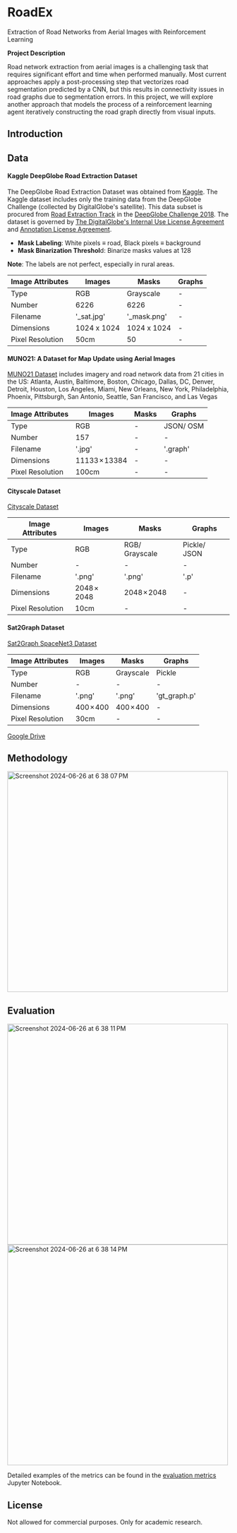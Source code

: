 # RoadEx
Extraction of Road Networks from Aerial Images with Reinforcement Learning

**Project Description**


Road network extraction from aerial images is a challenging task that requires significant effort and time when performed manually. Most current approaches apply a post-processing step that vectorizes road segmentation predicted by a CNN, but this results in connectivity issues in road graphs due to segmentation errors. In this project, we will explore another approach that models the process of a reinforcement learning agent iteratively constructing the road graph directly from visual inputs.


## Introduction


## Data


#### Kaggle DeepGlobe Road Extraction Dataset

The DeepGlobe Road Extraction Dataset was obtained from [Kaggle](https://www.kaggle.com/datasets/balraj98/deepglobe-road-extraction-dataset). The Kaggle dataset includes only the training data from the DeepGlobe Challenge (collected by DigitalGlobe's satellite). This data subset is procured from [Road Extraction Track](https://competitions.codalab.org/competitions/18467) in the [DeepGlobe Challenge 2018](http://deepglobe.org/challenge.html). The dataset is governed by [The DigitalGlobe's Internal Use License Agreement](http://deepglobe.org/docs/CVPR_InternalUseLicenseAgreement_07-11-18.pdf) and [Annotation License Agreement](http://deepglobe.org/docs/Annotation%20License%20Agreement.pdf).


* **Mask Labeling**: White pixels ≡ road, Black pixels ≡ background
* **Mask Binarization Threshol**d: Binarize masks values at 128

**Note**: The labels are not perfect, especially in rural areas.

| Image Attributes   | Images                      | Masks                 | Graphs                |
|-------------------|------------------------------|-----------------------|-----------------------|
| Type              | RGB                          | Grayscale             | -                     |
| Number            | 6226                         | 6226                  | -                     |
| Filename          | '_sat.jpg'                   | '_mask.png'           | -                     |
| Dimensions        | 1024 x 1024                  | 1024 x 1024           | -                     |
| Pixel Resolution  | 50cm                         | 50                    | -                     |


#### MUNO21: A Dataset for Map Update using Aerial Images
[MUNO21 Dataset](https://favyen.com/muno21/) includes imagery and road network data from 21 cities in the US: Atlanta, Austin, Baltimore, Boston, Chicago, Dallas, DC, Denver, Detroit, Houston, Los Angeles, Miami, New Orleans, New York, Philadelphia, Phoenix, Pittsburgh, San Antonio, Seattle, San Francisco, and Las Vegas

| Image Attributes   | Images                      | Masks                 | Graphs                |
|-------------------|------------------------------|-----------------------|-----------------------|
| Type              | RGB                          | -                     | JSON/ OSM             |
| Number            | 157                          | -                     | -                     |
| Filename          | '.jpg'                       | -                     | '.graph'              |
| Dimensions        | 11133 × 13384                | -                     | -                     |
| Pixel Resolution  | 100cm                        | -                     | -                     |

#### Cityscale Dataset
[Cityscale Dataset](https://drive.google.com/drive/folders/1uABt127ehNBQyfCnv6OND841ZrUlhmNB)

| Image Attributes   | Images                      | Masks                 | Graphs                |
|-------------------|------------------------------|-----------------------|-----------------------|
| Type              | RGB                          | RGB/ Grayscale        | Pickle/ JSON          |
| Number            | -                            | -                     | -                     |
| Filename          | '.png'                       | '.png'                | '.p'                  |
| Dimensions        | 2048 × 2048                  | 2048 × 2048           | -                     |
| Pixel Resolution  | 10cm                         | -                     | -                     |

#### Sat2Graph Dataset
[Sat2Graph SpaceNet3 Dataset](https://drive.google.com/drive/folders/1uABt127ehNBQyfCnv6OND841ZrUlhmNB)

| Image Attributes   | Images                      | Masks                 | Graphs                |
|-------------------|------------------------------|-----------------------|-----------------------|
| Type              | RGB                          | Grayscale             | Pickle                |
| Number            | -                            | -                     | -                     |
| Filename          | '.png'                       | '.png'                | 'gt_graph.p'          |
| Dimensions        | 400 × 400                    | 400 × 400             | -                     |
| Pixel Resolution  | 30cm                         | -                     | -                     |

[Google Drive](https://drive.google.com/drive/folders/1uABt127ehNBQyfCnv6OND841ZrUlhmNB)

## Methodology
<img width="500" alt="Screenshot 2024-06-26 at 6 38 07 PM" src="https://github.com/yeoxiongyun/RoadEx/assets/84406436/fda547bb-6f0f-4a8f-8f2e-3821b56b7db1">


## Evaluation
<img width="500" alt="Screenshot 2024-06-26 at 6 38 11 PM" src="https://github.com/yeoxiongyun/RoadEx/assets/84406436/648011a8-809e-44e8-a807-3f685537e063">

<img width="500" alt="Screenshot 2024-06-26 at 6 38 14 PM" src="https://github.com/yeoxiongyun/RoadEx/assets/84406436/c7cf7d5a-f043-451e-a9a8-617f7b9a23e0">


Detailed examples of the metrics can be found in the [evaluation metrics](https://github.com/yeoxiongyun/RoadEx/blob/main/src/evaluation_metrics.ipynb) Jupyter Notebook.



## License
Not allowed for commercial purposes. Only for academic research.


